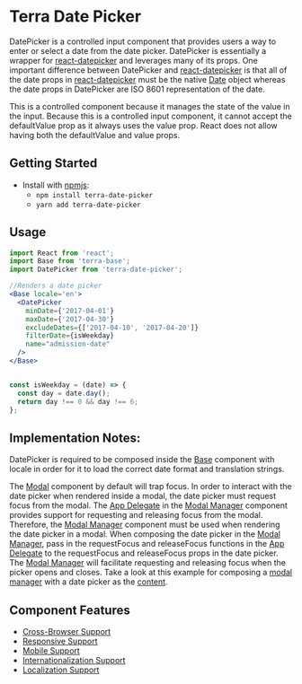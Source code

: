 # Terra Date Picker

DatePicker is a controlled input component that provides users a way to enter or select a date from the date picker. DatePicker is essentially a wrapper for [react-datepicker][1] and leverages many of its props. One important difference between DatePicker and [react-datepicker][1] is that all of the date props in [react-datepicker][1] must be the native [Date][2] object whereas the date props in DatePicker are ISO 8601 representation of the date.

This is a controlled component because it manages the state of the value in the input. Because this is a controlled input component, it cannot accept the defaultValue prop as it always uses the value prop. React does not allow having both the defaultValue and value props.

## Getting Started

- Install with [npmjs](https://www.npmjs.com):
  - `npm install terra-date-picker`
  - `yarn add terra-date-picker`

## Usage

```jsx
import React from 'react';
import Base from 'terra-base';
import DatePicker from 'terra-date-picker';

//Renders a date picker
<Base locale='en'>
  <DatePicker
    minDate={'2017-04-01'}
    maxDate={'2017-04-30'}
    excludeDates={['2017-04-10', '2017-04-20']}
    filterDate={isWeekday}
    name="admission-date"
  />
</Base>


const isWeekday = (date) => {
  const day = date.day();
  return day !== 0 && day !== 6;
};

```

## Implementation Notes:
DatePicker is required to be composed inside the [Base][6] component with locale in order for it to load the correct date format and translation strings.

The [Modal][4] component by default will trap focus. In order to interact with the date picker when rendered inside a modal, the date picker must request focus from the modal. The [App Delegate][5] in the [Modal Manager][3] component provides support for requesting and releasing focus from the modal. Therefore, the [Modal Manager][3] component must be used when rendering the date picker in a modal. When composing the date picker in the [Modal Manager][3], pass in the requestFocus and releaseFocus functions in the [App Delegate][5] to the requestFocus and releaseFocus props in the date picker. The [Modal Manager][3] will facilitate requesting and releasing focus when the picker opens and closes. Take a look at this example for composing a [modal manager][7] with a date picker as the [content][8].

[1]: https://github.com/Hacker0x01/react-datepicker
[2]: https://developer.mozilla.org/en-US/docs/Web/JavaScript/Reference/Global_Objects/Date
[3]: https://github.com/cerner/terra-framework/tree/master/packages/terra-modal-manager/docs
[4]: https://github.com/cerner/terra-core/tree/master/packages/terra-modal/docs
[5]: https://github.com/cerner/terra-core/tree/master/packages/terra-app-delegate/docs
[6]: https://github.com/cerner/terra-core/tree/master/packages/terra-base/docs
[7]: https://github.com/cerner/terra-framework/blob/master/packages/terra-date-picker/tests/nightwatch/components/DatePickerInsideModal.jsx
[8]: https://github.com/cerner/terra-framework/blob/master/packages/terra-date-picker/tests/nightwatch/components/DatePickerModalContainer.jsx

## Component Features
* [Cross-Browser Support](https://github.com/cerner/terra-ui/blob/master/src/terra-dev-site/contributing/ComponentStandards.e.contributing.md#cross-browser-support)
* [Responsive Support](https://github.com/cerner/terra-ui/blob/master/src/terra-dev-site/contributing/ComponentStandards.e.contributing.md#responsive-support)
* [Mobile Support](https://github.com/cerner/terra-ui/blob/master/src/terra-dev-site/contributing/ComponentStandards.e.contributing.md#mobile-support)
* [Internationalization Support](https://github.com/cerner/terra-ui/blob/master/src/terra-dev-site/contributing/ComponentStandards.e.contributing.md#internationalization-i18n-support)
* [Localization Support](https://github.com/cerner/terra-ui/blob/master/src/terra-dev-site/contributing/ComponentStandards.e.contributing.md#internationalization-i18n-support)
